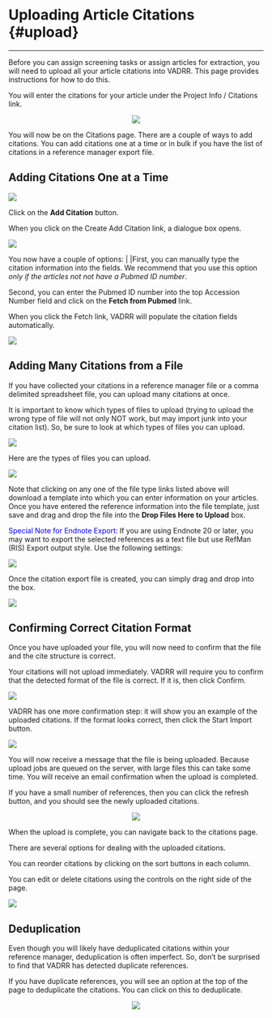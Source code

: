 # Uploading Article Citations {#upload}

---

Before you can assign screening tasks or assign articles for extraction, you will need to upload all your article citations into VADRR. This page provides instructions for how to do this.

You will enter the citations for your article under the Project Info / Citations link.

<div style="text-align: center;"><img src="_figs/3.1-citation-pulldown.png"></div>

You will now be on the Citations page. There are a couple of ways to add citations. You can add citations one at a time or in bulk if you have the list of citations in a reference manager export file.

## Adding Citations One at a Time

<img src="_figs/3.1-add-citation-main.png">

Click on the **Add Citation** button.
<br>

When you click on the Create Add Citation link, a dialogue box opens.

<img src="_figs/3.3-pubmed-fetch.png">

You now have a couple of options:
|
|First, you can manually type the citation information into the fields. We recommend that you use this option *only if the articles not not have a Pubmed ID number*.

Second, you can enter the Pubmed ID number into the top Accession Number field and click on the **Fetch from Pubmed** link.

When you click the Fetch link, VADRR will populate the citation fields automatically.

<img src="_figs/3.4-fetched-article-info.png">

## Adding Many Citations from a File
If you have collected your citations in a reference manager file or a comma delimited spreadsheet file, you can upload many citations at once.

It is important to know which types of files to upload (trying to upload the wrong type of file will not only NOT work, but may import junk into your citation list). So, be sure to look at which types of files you can upload.

<img src="_figs/3.5-info-button.png">

Here are the types of files you can upload.

<img src="_figs/3.6-import-options.png">

Note that clicking on any one of the file type links listed above will download a template into which you can enter information on your articles. Once you have entered the reference information into the file template, just save and drag and drop the file into the **Drop Files Here to Upload** box.

<span style="color: blue;">Special Note for Endnote Export:</span> If you are using Endnote 20 or later, you may want to export the selected references as a text file but use RefMan (RIS) Export output style. Use the following settings:

<img src="_figs/3.7-endnote-export-settings.png">

Once the citation export file is created, you can simply drag and drop into the box.

<img src="_figs/3.8-drag-and-drop.png">

## Confirming Correct Citation Format
Once you have uploaded your file, you will now need to confirm that the file and the cite structure is correct.

Your citations will not upload immediately. VADRR will require you to confirm that the detected format of the file is correct. If it is, then click Confirm.

<img src="_figs/3.9-confirm-message.png">

VADRR has one more confirmation step: it will show you an example of the uploaded citations. If the format looks correct, then click the Start Import button.

<img src="_figs/3.10-format-check.png">

You will now receive a message that the file is being uploaded. Because upload jobs are queued on the server, with large files this can take some time. You will receive an email confirmation when the upload is completed.

If you have a small number of references, then you can click the refresh button, and you should see the newly uploaded citations.

<div style="text-align: center;"><img src="_figs/3.11-upload-confirmation.png"></div>

When the upload is complete, you can navigate back to the citations page.

There are several options for dealing with the uploaded citations.

You can reorder citations by clicking on the sort buttons in each column.

You can edit or delete citations using the controls on the right side of the page.

<img src="_figs/3.12-added-citations.png">

## Deduplication
Even though you will likely have deduplicated citations within your reference manager, deduplication is often imperfect. So, don’t be surprised to find that VADRR has detected duplicate references.

If you have duplicate references, you will see an option at the top of the page to deduplicate the citations. You can click on this to deduplicate.

<div style="text-align: center;"><img src="_figs/3.13-dedupe.png"></div>

